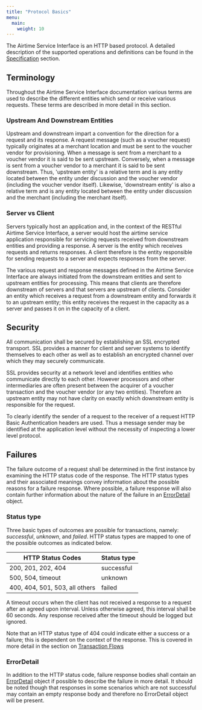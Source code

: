 ```yaml
---
title: "Protocol Basics"
menu:
  main:
    weight: 10
---
```


The Airtime Service Interface is an HTTP based protocol. A detailed description of the supported operations and definitions can be found in the [Specification](/specification/introduction) section.

## Terminology

Throughout the Airtime Service Interface documentation various terms are used to describe the different entities which send or receive various requests. These terms are described in more detail in this section.

### Upstream And Downstream Entities

Upstream and downstream impart a convention for the direction for a request and its response. A request message (such as a voucher request) typically originates at a merchant location and must be sent to the voucher vendor for provisioning. When a message is sent from a merchant to a voucher vendor it is said to be sent upstream. Conversely, when a message is sent from a voucher vendor to a merchant it is said to be sent downstream. Thus, 'upstream entity' is a relative term and is any entity located between the entity under discussion and the voucher vendor (including the voucher vendor itself). Likewise, 'downstream entity' is also a relative term and is any entity located between the entity under discussion and the merchant (including the merchant itself).

### Server vs Client

Servers typically host an application and, in the context of the RESTful Airtime Service Interface, a server would host the airtime service application responsible for servicing requests received from downstream entities and providing a response. A server is the entity which receives requests and returns responses. A client therefore is the entity responsible for sending requests to a server and expects responses from the server.

The various request and response messages defined in the Airtime Service Interface are always initiated from the downstream entities and sent to upstream entities for processing. This means that clients are therefore downstream of servers and that servers are upstream of clients. Consider an entity which receives a request from a downstream entity and forwards it to an upstream entity; this entity receives the request in the capacity as a server and passes it on in the capacity of a client.

## Security

All communication shall be secured by establishing an SSL encrypted transport. SSL provides a manner for client and server systems to identify themselves to each other as well as to establish an encrypted channel over which they may securely communicate.

SSL provides security at a network level and identifies entities who communicate directly to each other. However processors and other intermediaries are often present between the acquirer of a voucher transaction and the voucher vendor (or any two entities). Therefore an upstream entity may not have clarity on exactly which downstream entity is responsible for the request.

To clearly identify the sender of a request to the receiver of a request HTTP Basic Authentication headers are used. Thus a message sender may be identified at the application level without the necessity of inspecting a lower level protocol.


## Failures

The failure outcome of a request shall be determined in the first instance by examining the HTTP status code of the response. The HTTP status types and their associated meanings convey information about the possible reasons for a failure response. Where possible, a failure response will also contain further information about the nature of the failure in an [ErrorDetail](specification/definitions/#errordetail) object.

### Status type

Three basic types of outcomes are possible for transactions, namely: _successful_, _unknown_, and _failed_. HTTP status types are mapped to one of the possible outcomes as indicated below.

HTTP Status Codes              | Status type
-------------------------------|---------------------------------------------------------------------------------------------
200, 201, 202, 404             | successful
500, 504, timeout              | unknown
400, 404, 501, 503, all others | failed

A timeout occurs when the client has not received a response to a request after an agreed upon interval. Unless otherwise agreed, this interval shall be 60 seconds. Any response received after the timeout should be logged but ignored.

Note that an HTTP status type of 404 could indicate either a success or a failure; this is dependent on the context of the response. This is covered in more detail in the section on [Transaction Flows](/transaction-flows/)

### ErrorDetail

In addition to the HTTP status code, failure response bodies shall contain an [ErrorDetail](/specification/definitions/#errordetail) object if possible to describe the failure in more detail. It should be noted though that responses in some scenarios which are not successful may contain an empty response body and therefore no ErrorDetail object will be present.

